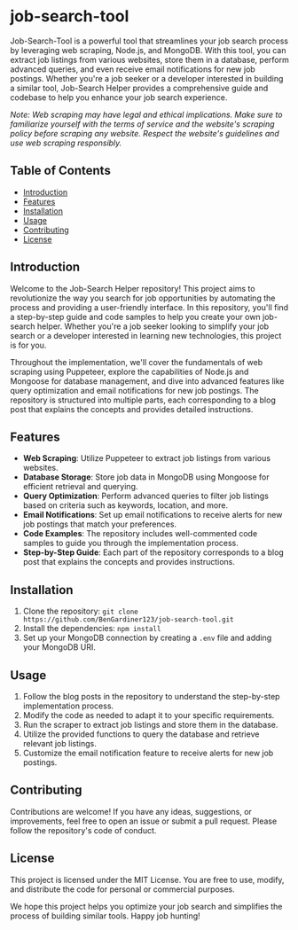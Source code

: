 # job-search-tool

Job-Search-Tool is a powerful tool that streamlines your job search process by leveraging web scraping, Node.js, and MongoDB. With this tool, you can extract job listings from various websites, store them in a database, perform advanced queries, and even receive email notifications for new job postings. Whether you're a job seeker or a developer interested in building a similar tool, Job-Search Helper provides a comprehensive guide and codebase to help you enhance your job search experience.

*Note: Web scraping may have legal and ethical implications. Make sure to familiarize yourself with the terms of service and the website's scraping policy before scraping any website. Respect the website's guidelines and use web scraping responsibly.*


## Table of Contents

- [Introduction](#introduction)
- [Features](#features)
- [Installation](#installation)
- [Usage](#usage)
- [Contributing](#contributing)
- [License](#license)

## Introduction

Welcome to the Job-Search Helper repository! This project aims to revolutionize the way you search for job opportunities by automating the process and providing a user-friendly interface. In this repository, you'll find a step-by-step guide and code samples to help you create your own job-search helper. Whether you're a job seeker looking to simplify your job search or a developer interested in learning new technologies, this project is for you.

Throughout the implementation, we'll cover the fundamentals of web scraping using Puppeteer, explore the capabilities of Node.js and Mongoose for database management, and dive into advanced features like query optimization and email notifications for new job postings. The repository is structured into multiple parts, each corresponding to a blog post that explains the concepts and provides detailed instructions.

## Features

- **Web Scraping**: Utilize Puppeteer to extract job listings from various websites.
- **Database Storage**: Store job data in MongoDB using Mongoose for efficient retrieval and querying.
- **Query Optimization**: Perform advanced queries to filter job listings based on criteria such as keywords, location, and more.
- **Email Notifications**: Set up email notifications to receive alerts for new job postings that match your preferences.
- **Code Examples**: The repository includes well-commented code samples to guide you through the implementation process.
- **Step-by-Step Guide**: Each part of the repository corresponds to a blog post that explains the concepts and provides instructions.

## Installation

1. Clone the repository: `git clone https://github.com/BenGardiner123/job-search-tool.git`
2. Install the dependencies: `npm install`
3. Set up your MongoDB connection by creating a `.env` file and adding your MongoDB URI.

## Usage

1. Follow the blog posts in the repository to understand the step-by-step implementation process.
2. Modify the code as needed to adapt it to your specific requirements.
3. Run the scraper to extract job listings and store them in the database.
4. Utilize the provided functions to query the database and retrieve relevant job listings.
5. Customize the email notification feature to receive alerts for new job postings.

## Contributing

Contributions are welcome! If you have any ideas, suggestions, or improvements, feel free to open an issue or submit a pull request. Please follow the repository's code of conduct.

## License

This project is licensed under the MIT License. You are free to use, modify, and distribute the code for personal or commercial purposes.

We hope this project helps you optimize your job search and simplifies the process of building similar tools. Happy job hunting!

